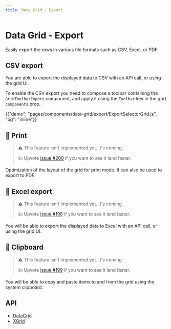 ```yaml
---
title: Data Grid - Export
---
```


# Data Grid - Export

<p class="description">Easily export the rows in various file formats such as CSV, Excel, or PDF.</p>

## CSV export

You are able to export the displayed data to CSV with an API call, or using the grid UI.

To enable the CSV export you need to compose a toolbar containing the `GridToolbarExport` component, and apply it using the `Toolbar` key in the grid `components` prop.

{{"demo": "pages/components/data-grid/export/ExportSelectorGrid.js", "bg": "inline"}}

## 🚧 Print

> ⚠️ This feature isn't implemented yet. It's coming.
>
> 👍 Upvote [issue #200](https://github.com/mui-org/material-ui-x/issues/200) if you want to see it land faster.

Optimization of the layout of the grid for print mode. It can also be used to export to PDF.

## 🚧 Excel export [<span class="premium"></span>](https://material-ui.com/store/items/material-ui-pro/)

> ⚠️ This feature isn't implemented yet. It's coming.
>
> 👍 Upvote [issue #198](https://github.com/mui-org/material-ui-x/issues/198) if you want to see it land faster.

You will be able to export the displayed data to Excel with an API call, or using the grid UI.

## 🚧 Clipboard [<span class="premium"></span>](https://material-ui.com/store/items/material-ui-pro/)

> ⚠️ This feature isn't implemented yet. It's coming.
>
> 👍 Upvote [issue #199](https://github.com/mui-org/material-ui-x/issues/199) if you want to see it land faster.

You will be able to copy and paste items to and from the grid using the system clipboard.

## API

- [DataGrid](/api/data-grid/data-grid/)
- [XGrid](/api/data-grid/x-grid/)
